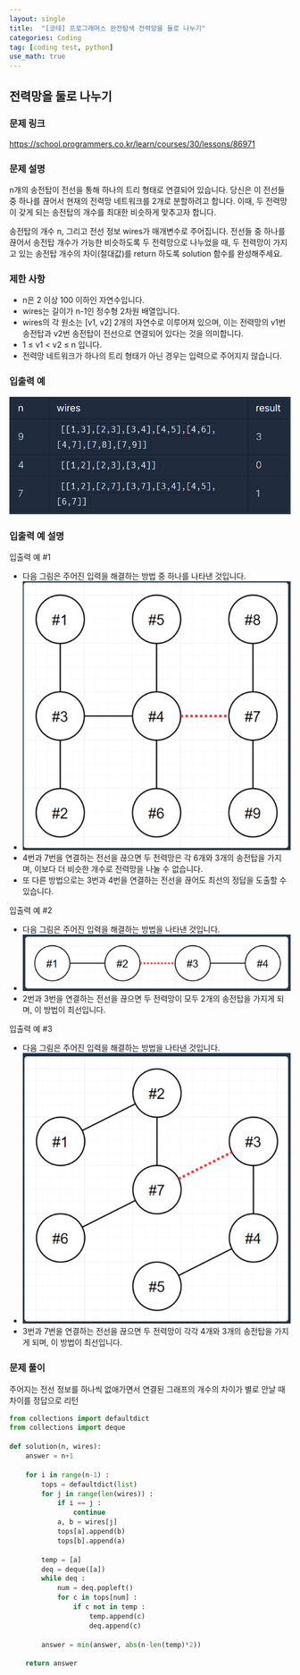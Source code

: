 ```yaml
---
layout: single
title:  "[코테] 프로그래머스 완전탐색 전력망을 둘로 나누기"
categories: Coding
tag: [coding test, python]
use_math: true
---
```


## 전력망을 둘로 나누기
### 문제 링크
<https://school.programmers.co.kr/learn/courses/30/lessons/86971>

### 문제 설명
n개의 송전탑이 전선을 통해 하나의 트리 형태로 연결되어 있습니다. 당신은 이 전선들 중 하나를 끊어서 현재의 전력망 네트워크를 2개로 분할하려고 합니다. 이때, 두 전력망이 갖게 되는 송전탑의 개수를 최대한 비슷하게 맞추고자 합니다.

송전탑의 개수 n, 그리고 전선 정보 wires가 매개변수로 주어집니다. 전선들 중 하나를 끊어서 송전탑 개수가 가능한 비슷하도록 두 전력망으로 나누었을 때, 두 전력망이 가지고 있는 송전탑 개수의 차이(절대값)를 return 하도록 solution 함수를 완성해주세요.

### 제한 사항
- n은 2 이상 100 이하인 자연수입니다.
- wires는 길이가 n-1인 정수형 2차원 배열입니다.
- wires의 각 원소는 [v1, v2] 2개의 자연수로 이루어져 있으며, 이는 전력망의 v1번 송전탑과 v2번 송전탑이 전선으로 연결되어 있다는 것을 의미합니다.
- 1 ≤ v1 < v2 ≤ n 입니다.
- 전력망 네트워크가 하나의 트리 형태가 아닌 경우는 입력으로 주어지지 않습니다.

### 입출력 예
![그림1](/images/20250424_1.png)

### 입출력 예 설명
입출력 예 #1

- 다음 그림은 주어진 입력을 해결하는 방법 중 하나를 나타낸 것입니다.
- ![그림2](/images/20250424_2.png)
- 4번과 7번을 연결하는 전선을 끊으면 두 전력망은 각 6개와 3개의 송전탑을 가지며, 이보다 더 비슷한 개수로 전력망을 나눌 수 없습니다.
- 또 다른 방법으로는 3번과 4번을 연결하는 전선을 끊어도 최선의 정답을 도출할 수 있습니다.


입출력 예 #2

- 다음 그림은 주어진 입력을 해결하는 방법을 나타낸 것입니다.
- ![그림3](/images/20250424_3.png)
- 2번과 3번을 연결하는 전선을 끊으면 두 전력망이 모두 2개의 송전탑을 가지게 되며, 이 방법이 최선입니다.


입출력 예 #3

- 다음 그림은 주어진 입력을 해결하는 방법을 나타낸 것입니다.
- ![그림4](/images/20250424_4.png)
- 3번과 7번을 연결하는 전선을 끊으면 두 전력망이 각각 4개와 3개의 송전탑을 가지게 되며, 이 방법이 최선입니다.

### 문제 풀이
주어지는 전선 정보를 하나씩 없애가면서 연결된 그래프의 개수의 차이가 별로 안날 때 차이를 정답으로 리턴

```python
from collections import defaultdict
from collections import deque

def solution(n, wires):
    answer = n+1

    for i in range(n-1) :
        tops = defaultdict(list)
        for j in range(len(wires)) : 
            if i == j :
                continue
            a, b = wires[j]
            tops[a].append(b)
            tops[b].append(a)

        temp = [a]
        deq = deque([a])
        while deq : 
            num = deq.popleft()
            for c in tops[num] :
                if c not in temp : 
                    temp.append(c)
                    deq.append(c)

        answer = min(answer, abs(n-len(temp)*2))
        
    return answer
```
